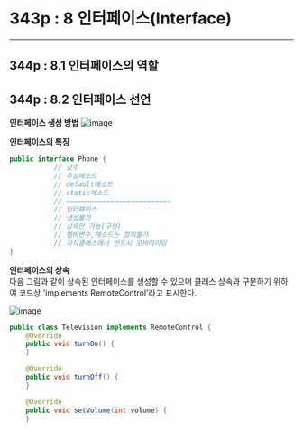
   # 343p : 8 인터페이스(Interface)   
     
   <hr/>   
      
## 344p : 8.1 인터페이스의 역할

## 344p : 8.2 인터페이스 선언

**인터페이스 생성 방법**
![image](https://user-images.githubusercontent.com/84966961/121455527-9800a080-c9df-11eb-8a19-12e8fd17f903.png)
    
**인터페이스의 특징**
```java
public interface Phone {
		   // 상수 
		   // 추상메소드
		   // default메소드
		   // static메소드
		   // ==========================
		   // 인터페이스
		   // 생성불가
		   // 상속만 가능(구현)
		   // 멤버변수,메소드는 정의불가
		   // 자식클래스에서 반드시 오버라이딩
}
```


 **인터페이스의 상속**   
  다음 그림과 같이 상속된 인터페이스를 생성할 수 있으며 클래스 상속과 구분하기 위하여 코드상 'implements RemoteControl'라고 표시한다.
 
![image](https://user-images.githubusercontent.com/84966961/121456345-e2cee800-c9e0-11eb-92eb-a6e4db80777e.png)
```java
public class Television implements RemoteControl {
	@Override
	public void turnOn() {
	}

	@Override
	public void turnOff() {
	}

	@Override
	public void setVolume(int volume) {
	}
```   
   













